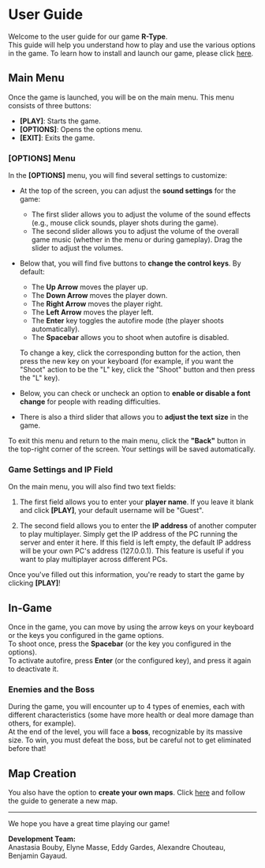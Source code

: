 # User Guide

Welcome to the user guide for our game **R-Type**.  
This guide will help you understand how to play and use the various options in the game. To learn how to install and launch our game, please click [here](../../README.md).

## Main Menu

Once the game is launched, you will be on the main menu. This menu consists of three buttons:

- **[PLAY]**: Starts the game.
- **[OPTIONS]**: Opens the options menu.
- **[EXIT]**: Exits the game.

### [OPTIONS] Menu

In the **[OPTIONS]** menu, you will find several settings to customize:

- At the top of the screen, you can adjust the **sound settings** for the game:
  - The first slider allows you to adjust the volume of the sound effects (e.g., mouse click sounds, player shots during the game).
  - The second slider allows you to adjust the volume of the overall game music (whether in the menu or during gameplay). Drag the slider to adjust the volumes.

- Below that, you will find five buttons to **change the control keys**. By default:
  - The **Up Arrow** moves the player up.
  - The **Down Arrow** moves the player down.
  - The **Right Arrow** moves the player right.
  - The **Left Arrow** moves the player left.
  - The **Enter** key toggles the autofire mode (the player shoots automatically).
  - The **Spacebar** allows you to shoot when autofire is disabled.

  To change a key, click the corresponding button for the action, then press the new key on your keyboard (for example, if you want the "Shoot" action to be the "L" key, click the "Shoot" button and then press the "L" key).

- Below, you can check or uncheck an option to **enable or disable a font change** for people with reading difficulties.

- There is also a third slider that allows you to **adjust the text size** in the game.

To exit this menu and return to the main menu, click the **"Back"** button in the top-right corner of the screen. Your settings will be saved automatically.

### Game Settings and IP Field

On the main menu, you will also find two text fields:

1. The first field allows you to enter your **player name**. If you leave it blank and click **[PLAY]**, your default username will be "Guest".
   
2. The second field allows you to enter the **IP address** of another computer to play multiplayer. Simply get the IP address of the PC running the server and enter it here. If this field is left empty, the default IP address will be your own PC's address (127.0.0.1). This feature is useful if you want to play multiplayer across different PCs.

Once you've filled out this information, you're ready to start the game by clicking **[PLAY]**!

## In-Game

Once in the game, you can move by using the arrow keys on your keyboard or the keys you configured in the game options.  
To shoot once, press the **Spacebar** (or the key you configured in the options).  
To activate autofire, press **Enter** (or the configured key), and press it again to deactivate it.

### Enemies and the Boss

During the game, you will encounter up to 4 types of enemies, each with different characteristics (some have more health or deal more damage than others, for example).  
At the end of the level, you will face a **boss**, recognizable by its massive size. To win, you must defeat the boss, but be careful not to get eliminated before that!

## Map Creation

You also have the option to **create your own maps**. Click [here](../../map_editor/README.md) and follow the guide to generate a new map.

---

We hope you have a great time playing our game!  

**Development Team:**  
Anastasia Bouby, Elyne Masse, Eddy Gardes, Alexandre Chouteau, Benjamin Gayaud.